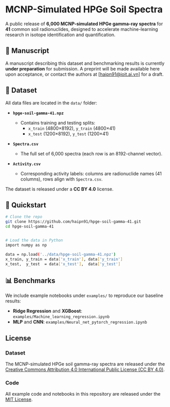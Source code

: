 # MCNP-Simulated HPGe Soil Spectra

A public release of **6,000 MCNP-simulated HPGe gamma-ray spectra** for **41** common soil radionuclides, designed to accelerate machine-learning research in isotope identification and quantification.

## 📄 Manuscript

A manuscript describing this dataset and benchmarking results is currently **under preparation** for submission. A preprint will be made available here upon acceptance, or contact the authors at [haipn91@ioit.ai.vn] for a draft.

## 📂 Dataset

All data files are located in the `data/` folder:

- **`hpge-soil-gamma-41.npz`**  
  - Contains training and testing splits:  
    - `x_train` (4800×8192), `y_train` (4800×41)  
    - `x_test`  (1200×8192), `y_test`  (1200×41)  

- **`Spectra.csv`**  
  - The full set of 6,000 spectra (each row is an 8192-channel vector).

- **`Activity.csv`**  
  - Corresponding activity labels: columns are radionuclide names (41 columns), rows align with `Spectra.csv`.

The dataset is released under a **CC BY 4.0** license.

## 🚀 Quickstart

```bash
# Clone the repo
git clone https://github.com/haipn91/hpge-soil-gamma-41.git
cd hpge-soil-gamma-41


# Load the data in Python
import numpy as np

data = np.load('../data/hpge-soil-gamma-41.npz')
x_train, y_train = data['x_train'], data['y_train']
x_test,  y_test  = data['x_test'],  data['y_test']
```

## 📊 Benchmarks
We include example notebooks under `examples/` to reproduce our baseline results:

- **Ridge Regression** and **XGBoost**: `examples/Machine_learning_regression.ipynb`  
- **MLP** and **CNN**: `examples/Neural_net_pytorch_regression.ipynb`

## License

### Dataset  
The MCNP-simulated HPGe soil gamma-ray spectra are released under the  
[Creative Commons Attribution 4.0 International Public License (CC BY 4.0)](https://creativecommons.org/licenses/by/4.0/legalcode).

### Code  
All example code and notebooks in this repository are released under the  
[MIT License](https://opensource.org/licenses/MIT).  
